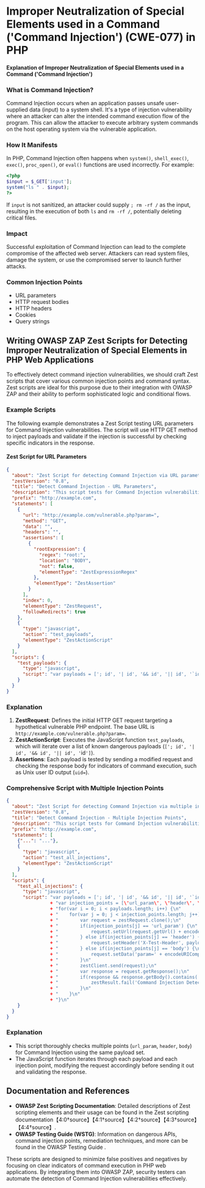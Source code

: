 # Improper Neutralization of Special Elements used in a Command ('Command Injection') (CWE-077) in PHP

#### Explanation of Improper Neutralization of Special Elements used in a Command ('Command Injection')

### What is Command Injection?

Command Injection occurs when an application passes unsafe user-supplied data (input) to a system shell. It's a type of injection vulnerability where an attacker can alter the intended command execution flow of the program. This can allow the attacker to execute arbitrary system commands on the host operating system via the vulnerable application.

### How It Manifests

In PHP, Command Injection often happens when `system()`, `shell_exec()`, `exec()`, `proc_open()`, or `eval()` functions are used incorrectly. For example:

```php
<?php
$input = $_GET['input'];
system("ls " . $input);
?>
```

If `input` is not sanitized, an attacker could supply `; rm -rf /` as the input, resulting in the execution of both `ls` and `rm -rf /`, potentially deleting critical files.

### Impact

Successful exploitation of Command Injection can lead to the complete compromise of the affected web server. Attackers can read system files, damage the system, or use the compromised server to launch further attacks.

### Common Injection Points

- URL parameters
- HTTP request bodies
- HTTP headers
- Cookies
- Query strings

## Writing OWASP ZAP Zest Scripts for Detecting Improper Neutralization of Special Elements in PHP Web Applications

To effectively detect command injection vulnerabilities, we should craft Zest scripts that cover various common injection points and command syntax. Zest scripts are ideal for this purpose due to their integration with OWASP ZAP and their ability to perform sophisticated logic and conditional flows.

### Example Scripts

The following example demonstrates a Zest Script testing URL parameters for Command Injection vulnerabilities. The script will use HTTP GET method to inject payloads and validate if the injection is successful by checking specific indicators in the response.

#### Zest Script for URL Parameters

```json
{
  "about": "Zest Script for detecting Command Injection via URL parameters in PHP web applications.",
  "zestVersion": "0.8",
  "title": "Detect Command Injection - URL Parameters",
  "description": "This script tests for Command Injection vulnerabilities in URL parameters using common payloads.",
  "prefix": "http://example.com",
  "statements": [
    {
      "url": "http://example.com/vulnerable.php?param=",
      "method": "GET",
      "data": "",
      "headers": "",
      "assertions": [
        {
          "rootExpression": {
            "regex": "root:",
            "location": "BODY",
            "not": false,
            "elementType": "ZestExpressionRegex"
          },
          "elementType": "ZestAssertion"
        }
      ],
      "index": 0,
      "elementType": "ZestRequest",
      "followRedirects": true
    },
    {
      "type": "javascript",
      "action": "test_payloads",
      "elementType": "ZestActionScript"
    }
  ],
  "scripts": {
    "test_payloads": {
      "type": "javascript",
      "script": "var payloads = ['; id', '| id', '&& id', '|| id', '`id`'];\nfor(var i = 0; i < payloads.length; i++) {\n    var request = zestRequest.clone();\n    request.setUrl(request.getUrl() + encodeURIComponent(payloads[i]));\n    zestClient.send(request);\n    var response = request.getResponse();\n    if(response && response.getBody().contains('uid=')) {\n        zestResult.fail('Command Injection Detected with payload: ' + payloads[i]);\n    }\n}"
    }
  }
}
```

### Explanation

1. **ZestRequest**: Defines the initial HTTP GET request targeting a hypothetical vulnerable PHP endpoint. The base URL is `http://example.com/vulnerable.php?param=`.
2. **ZestActionScript**: Executes the JavaScript function `test_payloads`, which will iterate over a list of known dangerous payloads (`['; id', '| id', '&& id', '|| id', '`id`']`).
3. **Assertions**: Each payload is tested by sending a modified request and checking the response body for indicators of command execution, such as Unix user ID output (`uid=`).

### Comprehensive Script with Multiple Injection Points

```json
{
  "about": "Zest Script for detecting Command Injection via multiple injection points in PHP web applications.",
  "zestVersion": "0.8",
  "title": "Detect Command Injection - Multiple Injection Points",
  "description": "This script tests for Command Injection vulnerabilities in URL parameters, headers, and body using common payloads.",
  "prefix": "http://example.com",
  "statements": [
    {"...": "..."},
    {
      "type": "javascript",
      "action": "test_all_injections",
      "elementType": "ZestActionScript"
    }
  ],
  "scripts": {
    "test_all_injections": {
      "type": "javascript",
      "script": "var payloads = ['; id', '| id', '&& id', '|| id', '`id`'];\n"
                + "var injection_points = [\'url_param\', \'header\', \'body\'];\n"
                + "for(var i = 0; i < payloads.length; i++) {\n"
                + "    for(var j = 0; j < injection_points.length; j++) {\n"
                + "        var request = zestRequest.clone();\n"
                + "        if(injection_points[j] == 'url_param') {\n"
                + "            request.setUrl(request.getUrl() + encodeURIComponent(payloads[i]));\n"
                + "        } else if(injection_points[j] == 'header') {\n"
                + "            request.setHeader('X-Test-Header', payloads[i]);\n"
                + "        } else if(injection_points[j] == 'body') {\n"
                + "            request.setData('param=' + encodeURIComponent(payloads[i]));\n"
                + "        }\n"
                + "        zestClient.send(request);\n"
                + "        var response = request.getResponse();\n"
                + "        if(response && response.getBody().contains('uid=')) {\n"
                + "            zestResult.fail('Command Injection Detected in ' + injection_points[j] + ' with payload: ' + payloads[i]);\n"
                + "        }\n"
                + "    }\n"
                + "}\n"
    }
  }
}
```

### Explanation

- This script thoroughly checks multiple points (`url_param`, `header`, `body`) for Command Injection using the same payload set.
- The JavaScript function iterates through each payload and each injection point, modifying the request accordingly before sending it out and validating the response.

## Documentation and References

- **OWASP Zest Scripting Documentation**: Detailed descriptions of Zest scripting elements and their usage can be found in the Zest scripting documentation【4:0†source】【4:1†source】【4:2†source】【4:3†source】【4:4†source】.
- **OWASP Testing Guide (WSTG)**: Information on dangerous APIs, command injection points, remediation techniques, and more can be found in the OWASP Testing Guide             .

These scripts are designed to minimize false positives and negatives by focusing on clear indicators of command execution in PHP web applications. By integrating them into OWASP ZAP, security testers can automate the detection of Command Injection vulnerabilities effectively.
